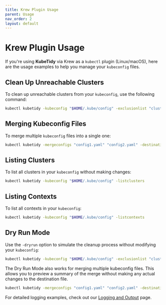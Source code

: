 ```yaml
---
title: Krew Plugin Usage
parent: Usage
nav_order: 2
layout: default
---
```


# Krew Plugin Usage

If you're using **KubeTidy** via Krew as a `kubectl` plugin (Linux/macOS), here are the usage examples to help you manage your `kubeconfig` files.

## Clean Up Unreachable Clusters

To clean up unreachable clusters from your `kubeconfig`, use the following command:

```bash
kubectl kubetidy -kubeconfig "$HOME/.kube/config" -exclusionlist "cluster1,cluster2"
```

## Merging Kubeconfig Files

To merge multiple `kubeconfig` files into a single one:

```bash
kubectl kubetidy -mergeconfigs "config1.yaml" "config2.yaml" -destinationconfig "$HOME/.kube/config"
```

## Listing Clusters

To list all clusters in your `kubeconfig` without making changes:

```bash
kubectl kubetidy -kubeconfig "$HOME/.kube/config" -listclusters
```

## Listing Contexts

To list all contexts in your `kubeconfig`:

```bash
kubectl kubetidy -kubeconfig "$HOME/.kube/config" -listcontexts
```

## Dry Run Mode

Use the `-dryrun` option to simulate the cleanup process without modifying your `kubeconfig`:

```bash
kubectl kubetidy -kubeconfig "$HOME/.kube/config" -exclusionlist "cluster1" -dryrun
```

The Dry Run Mode also works for merging multiple kubeconfig files. This allows you to preview a summary of the merge without making any actual changes to the destination file.

```bash
kubectl kubetidy -mergeconfigs "config1.yaml" "config2.yaml" -destinationconfig "$HOME/.kube/config" -dryrun
```


For detailed logging examples, check out our [Logging and Output](logging-output) page.
